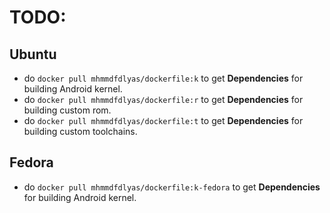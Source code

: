 # TODO:

## Ubuntu

- do `docker pull mhmmdfdlyas/dockerfile:k` to get **Dependencies** for building Android kernel.
- do `docker pull mhmmdfdlyas/dockerfile:r` to get **Dependencies** for building custom rom.
- do `docker pull mhmmdfdlyas/dockerfile:t` to get **Dependencies** for building custom toolchains.

## Fedora

- do `docker pull mhmmdfdlyas/dockerfile:k-fedora` to get **Dependencies** for building Android kernel.
